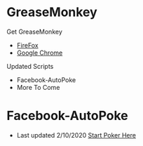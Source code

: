 # GreaseMonkey
Get GreaseMonkey
- [FireFox](https://addons.mozilla.org/en-US/firefox/addon/greasemonkey/)
- [Google Chrome](https://chrome.google.com/webstore/detail/tampermonkey/dhdgffkkebhmkfjojejmpbldmpobfkfo?hl=en)

Updated Scripts
- Facebook-AutoPoke
- More To Come

# Facebook-AutoPoke
- Last updated 2/10/2020
[Start Poker Here](https://www.facebook.com/pokes/?notif_t=poke)
